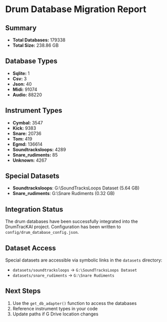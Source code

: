 # Drum Database Migration Report

## Summary

- **Total Databases:** 179338
- **Total Size:** 238.86 GB

## Database Types

- **Sqlite:** 1
- **Csv:** 3
- **Json:** 40
- **Midi:** 91074
- **Audio:** 88220

## Instrument Types

- **Cymbal:** 3547
- **Kick:** 9383
- **Snare:** 20736
- **Tom:** 419
- **Egmd:** 136614
- **Soundtracksloops:** 4289
- **Snare_rudiments:** 85
- **Unknown:** 4267

## Special Datasets

- **Soundtracksloops**: G:\SoundTracksLoops Dataset (5.64 GB)
- **Snare_rudiments**: G:\Snare Rudiments (0.32 GB)


## Integration Status

The drum databases have been successfully integrated into the DrumTracKAI project.
Configuration has been written to `config/drum_database_config.json`.

## Dataset Access

Special datasets are accessible via symbolic links in the `datasets` directory:

- `datasets/soundtracksloops` -> `G:\SoundTracksLoops Dataset`
- `datasets/snare_rudiments` -> `G:\Snare Rudiments`


## Next Steps

1. Use the `get_db_adapter()` function to access the databases
2. Reference instrument types in your code
3. Update paths if G Drive location changes
